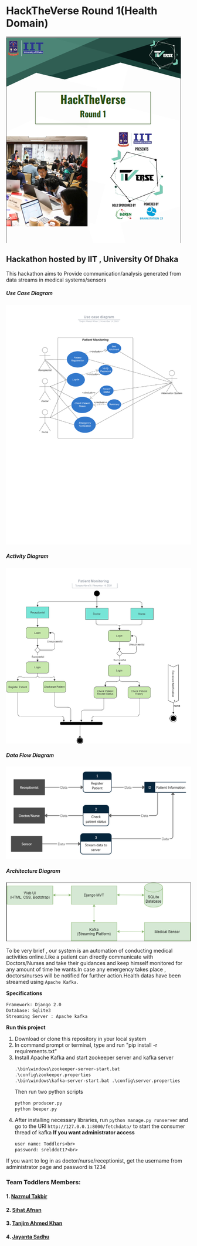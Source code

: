 <h1>HackTheVerse Round 1(Health Domain)</h1>
<img src = "documentation/logo.PNG">

<h2> Hackathon hosted by IIT , University Of Dhaka </h2>

<p>This hackathon aims to Provide communication/analysis generated from data streams in medical systems/sensors 
<p>
<h5>Use Case Diagram</h5>
<img src="documentation/use case.png">

<h5>Activity Diagram</h5>
<img src="documentation/activity.png">

<h5>Data Flow Diagram</h5>
<img src="documentation/data flow.png">

<h5>Architecture Diagram</h5>
<img src="documentation/architecture.png">

To be very brief , our system is an automation of conducting medical activities online.Like a patient can directly communicate with Doctors/Nurses and take their guidances and keep himself monitored for any amount of time he wants.In case any emergency takes place , doctors/nurses will be notified for further action.Health datas have been streamed using ```Apache Kafka```.

<b>Specifications</b>
```
Framework: Django 2.0
Database: Sqlite3
Streaming Server : Apache kafka
```
<b>Run this project</b>
1. Download or clone this repository in your local system<br>
2. In command prompt or terminal, type and run "pip install -r requirements.txt" <br>
3. Install Apache Kafka and start zookeeper server and kafka server
    ```
    .\bin\windows\zookeeper-server-start.bat .\config\zookeeper.properties
    .\bin\windows\kafka-server-start.bat .\config\server.properties
    ```
    Then run two python scripts
    ```
    python producer.py
    python beeper.py
    ```
4. After installing necessary libraries, run ```python manage.py runserver``` and go to the URl ```http://127.0.0.1:8000/fetchdata/``` to start the consumer thread of kafka
<b>If you want administrator access</b>
    ```
    user name: Toddlers<br>
    password: srelddot17<br>
    ```
<p>
If you want to log in as doctor/nurse/receptionist, get the username from administrator page and password is 1234
</p>

<h3>Team Toddlers Members: </h3>
<h4>1. <a href="https://github.com/NazmulTakbir">Nazmul Takbir</a></h4>
<h4>2. <a href="https://github.com/AfnanCSE98">Sihat Afnan </a></h4>
<h4>3. <a href="https://github.com/tanjim17">Tanjim Ahmed Khan</a></h4>
<h4>4. <a href="https://github.com/Jayanta47">Jayanta Sadhu</a></h4>
    
